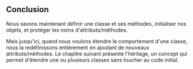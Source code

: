 ## Conclusion

Nous savons maintenant définir une classe et ses méthodes, initialiser nos objets, et protéger les noms d'attributs/méthodes.

Mais jusqu'ici, quand nous voulons étendre le comportement d'une classe, nous la redéfinissons entièrement en ajoutant de nouveaux attributs/méthodes.
Le chapitre suivant présente l'héritage, un concept qui permet d'étendre une ou plusieurs classes sans toucher au code initial.
